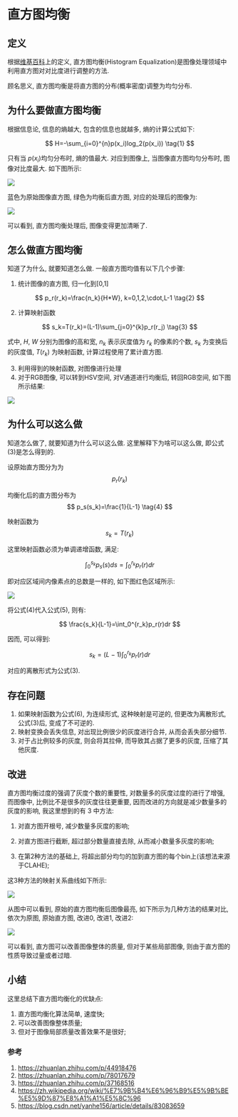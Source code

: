 # 直方图均衡

## 定义

根据[维基百科](https://zh.wikipedia.org/wiki/直方图均衡化)上的定义, 直方图均衡(Histogram Equalization)是图像处理领域中利用直方图对对比度进行调整的方法.

顾名思义, 直方图均衡是将直方图的分布(概率密度)调整为均匀分布.

## 为什么要做直方图均衡
根据信息论, 信息的熵越大, 包含的信息也就越多, 熵的计算公式如下:

$$
H=-\sum_{i=0}^{n}p(x_i)log_2(p(x_i)) \tag{1}
$$

只有当 $p(x_i)$​ 均匀分布时, 熵的值最大. 对应到图像上, 当图像直方图均匀分布时, 图像对比度最大. 如下图所示:

![](https://gitee.com/yfor1008/pictures/raw/master/pout_transform.png)

蓝色为原始图像直方图, 绿色为均衡后直方图, 对应的处理后的图像为:

![](https://gitee.com/yfor1008/pictures/raw/master/pout_histeq.jpg)

可以看到, 直方图均衡处理后, 图像变得更加清晰了.

## 怎么做直方图均衡

知道了为什么, 就要知道怎么做. 一般直方图均值有以下几个步骤:

1. 统计图像的直方图, 归一化到[0,1]

$$
p_r(r_k)=\frac{n_k}{H*W}, k=0,1,2,\cdot,L-1 \tag{2}
$$

2. 计算映射函数

$$
s_k=T(r_k)=(L-1)\sum_{j=0}^{k}p_r(r_j) \tag{3}
$$

式中, $H$, $W$ 分别为图像的高和宽, $n_k$ 表示灰度值为 $r_k$ 的像素的个数, $s_k$ 为变换后的灰度值, $T(r_k)$ 为映射函数, 计算过程使用了累计直方图.

3. 利用得到的映射函数, 对图像进行处理
4. 对于RGB图像, 可以转到HSV空间, 对V通道进行均衡后, 转回RGB空间, 如下图所示结果:

![](https://gitee.com/yfor1008/pictures/raw/master/test_histeq.jpg)

## 为什么可以这么做
知道怎么做了, 就要知道为什么可以这么做. 这里解释下为啥可以这么做, 即公式(3)是怎么得到的.

设原始直方图分为为
$$
p_r(r_k)
$$

均衡化后的直方图分布为
$$
p_s(s_k)=\frac{1}{L-1} \tag{4}
$$

映射函数为
$$
s_k=T(r_k)
$$

这里映射函数必须为单调递增函数, 满足:

$$
\int_0^{s_k}p_s(s)ds=\int_0^{r_k}p_r(r)dr \tag{5}
$$

即对应区域间内像素点的总数是一样的, 如下图红色区域所示:

![](https://gitee.com/yfor1008/pictures/raw/master/pout_transform-1.png)

将公式(4)代入公式(5), 则有:

$$
\frac{s_k}{L-1}=\int_0^{r_k}p_r(r)dr
$$

因而, 可以得到:

$$
s_k=(L-1)\int_0^{r_k}p_r(r)dr \tag{6}
$$

对应的离散形式为公式(3).

## 存在问题
1. 如果映射函数为公式(6), 为连续形式, 这种映射是可逆的, 但更改为离散形式, 公式(3)后, 变成了不可逆的. 
2. 映射变换会丢失信息, 对出现比例很少的灰度进行合并, 从而会丢失部分细节.
3. 对于占比例较多的灰度, 则会将其拉伸, 而导致其占据了更多的灰度, 压缩了其他灰度.

## 改进
直方图均衡过度的强调了灰度个数的重要性, 对数量多的灰度过度的进行了增强, 而图像中, 比例比不是很多的灰度往往更重要, 因而改进的方向就是减少数量多的灰度的影响, 我这里想到的有 3 中方法:
1. 对直方图开根号, 减少数量多灰度的影响;

2. 对直方图进行截断, 超过部分数量直接去除, 从而减小数量多灰度的影响;

3. 在第2种方法的基础上, 将超出部分均匀的加到直方图的每个bin上(该想法来源于CLAHE);

这3种方法的映射关系曲线如下所示:

![](https://gitee.com/yfor1008/pictures/raw/master/test_T_cmp.png)

从图中可以看到, 原始的直方图均衡后图像最亮, 如下所示为几种方法的结果对比, 依次为原图, 原始直方图, 改进0, 改进1, 改进2:

![](https://gitee.com/yfor1008/pictures/raw/master/test_result_cmp.jpg)

可以看到, 直方图可以改善图像整体的质量, 但对于某些局部图像, 则由于直方图的性质导致过量或者过暗.

## 小结

这里总结下直方图均衡化的优缺点:

1. 直方图均衡化算法简单, 速度快;
2. 可以改善图像整体质量;
3. 但对于图像局部质量改善效果不是很好;

### 参考
1. https://zhuanlan.zhihu.com/p/44918476
2. https://zhuanlan.zhihu.com/p/78017679
3. https://zhuanlan.zhihu.com/p/37168516
4. https://zh.wikipedia.org/wiki/%E7%9B%B4%E6%96%B9%E5%9B%BE%E5%9D%87%E8%A1%A1%E5%8C%96
5. https://blog.csdn.net/yanhe156/article/details/83083659

